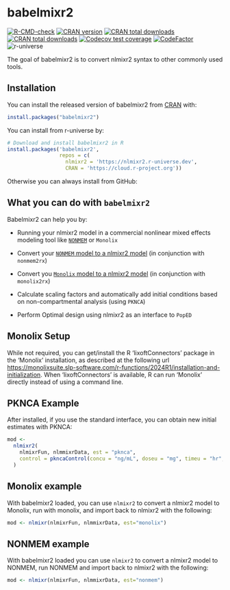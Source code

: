 
<!-- README.md is generated from README.Rmd. Please edit that file -->

# babelmixr2

<!-- badges: start -->

[![R-CMD-check](https://github.com/nlmixr2/babelmixr2/actions/workflows/R-CMD-check.yaml/badge.svg)](https://github.com/nlmixr2/babelmixr2/actions/workflows/R-CMD-check.yaml)
[![CRAN
version](http://www.r-pkg.org/badges/version/babelmixr2)](https://cran.r-project.org/package=babelmixr2)
[![CRAN total
downloads](https://cranlogs.r-pkg.org/badges/grand-total/babelmixr2)](https://cran.r-project.org/package=babelmixr2)
[![CRAN total
downloads](https://cranlogs.r-pkg.org/badges/babelmixr2)](https://cran.r-project.org/package=babelmixr2)
[![Codecov test
coverage](https://codecov.io/gh/nlmixr2/babelmixr2/branch/main/graph/badge.svg)](https://app.codecov.io/gh/nlmixr2/babelmixr2?branch=main)
[![CodeFactor](https://www.codefactor.io/repository/github/nlmixr2/babelmixr2/badge)](https://www.codefactor.io/repository/github/nlmixr2/babelmixr2)
![r-universe](https://nlmixr2.r-universe.dev/badges/babelmixr2)
<!-- badges: end -->

The goal of babelmixr2 is to convert nlmixr2 syntax to other commonly
used tools.

## Installation

You can install the released version of babelmixr2 from
[CRAN](https://CRAN.R-project.org) with:

``` r
install.packages("babelmixr2")
```

You can install from r-universe by:

``` r
# Download and install babelmixr2 in R
install.packages('babelmixr2',
                 repos = c(
                   nlmixr2 = 'https://nlmixr2.r-universe.dev',
                   CRAN = 'https://cloud.r-project.org'))
```

Otherwise you can always install from GitHub:

## What you can do with `babelmixr2`

Babelmixr2 can help you by:

  - Running your nlmixr2 model in a commercial nonlinear mixed effects
    modeling tool like
    [`NONMEM`](https://nlmixr2.github.io/babelmixr2/articles/running-nonmem.html)
    or `Monolix`

  - Convert your [`NONMEM` model to a nlmixr2
    model](https://nlmixr2.github.io/nonmem2rx/articles/convert-nlmixr2.html)
    (in conjunction with `nonmem2rx`)

  - Convert you [`Monolix` model to a nlmixr2
    model](https://nlmixr2.github.io/nonmem2rx/articles/convert-nlmixr2.html)
    (in conjunction with `monolix2rx`)

  - Calculate scaling factors and automatically add initial conditions
    based on non-compartmental analysis (using `PKNCA`)

  - Perform Optimal design using nlmixr2 as an interface to `PopED`

## Monolix Setup

While not required, you can get/install the R ‘lixoftConnectors’ package
in the ‘Monolix’ installation, as described at the following url
<https://monolixsuite.slp-software.com/r-functions/2024R1/installation-and-initialization>.
When ‘lixoftConnectors’ is available, R can run ‘Monolix’ directly
instead of using a command line.

## PKNCA Example

After installed, if you use the standard interface, you can obtain new
initial estimates with PKNCA:

``` r
mod <-
  nlmixr2(
    nlmixrFun, nlmmixrData, est = "pknca",
    control = pkncaControl(concu = "ng/mL", doseu = "mg", timeu = "hr", volumeu = "L")
  )
```

## Monolix example

With babelmixr2 loaded, you can use `nlmixr2` to convert a nlmixr2 model
to Monolix, run with monolix, and import back to nlmixr2 with the
following:

``` r
mod <- nlmixr(nlmixrFun, nlmmixrData, est="monolix")
```

## NONMEM example

With babelmixr2 loaded you can use `nlmixr2` to convert a nlmixr2 model
to NONMEM, run NONMEM and import back to nlmixr2 with the following:

``` r
mod <- nlmixr(nlmixrFun, nlmmixrData, est="nonmem")
```

